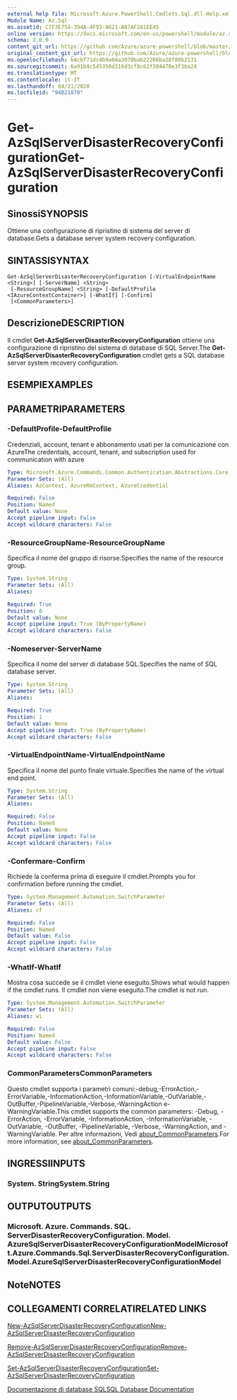 ```yaml
---
external help file: Microsoft.Azure.PowerShell.Cmdlets.Sql.dll-Help.xml
Module Name: Az.Sql
ms.assetid: C7F3E754-394A-4F93-A621-A07AF281EE45
online version: https://docs.microsoft.com/en-us/powershell/module/az.sql/get-azsqlserverdisasterrecoveryconfiguration
schema: 2.0.0
content_git_url: https://github.com/Azure/azure-powershell/blob/master/src/Sql/Sql/help/Get-AzSqlServerDisasterRecoveryConfiguration.md
original_content_git_url: https://github.com/Azure/azure-powershell/blob/master/src/Sql/Sql/help/Get-AzSqlServerDisasterRecoveryConfiguration.md
ms.openlocfilehash: b4cbf71dc4b9a04a3070bab22266ba28f88b2131
ms.sourcegitcommit: 6a91b4c545350d316d3cf8c62f384478e3f3ba24
ms.translationtype: MT
ms.contentlocale: it-IT
ms.lasthandoff: 04/21/2020
ms.locfileid: "94021870"
---
```

# <span data-ttu-id="86758-101">Get-AzSqlServerDisasterRecoveryConfiguration</span><span class="sxs-lookup"><span data-stu-id="86758-101">Get-AzSqlServerDisasterRecoveryConfiguration</span></span>

## <span data-ttu-id="86758-102">Sinossi</span><span class="sxs-lookup"><span data-stu-id="86758-102">SYNOPSIS</span></span>
<span data-ttu-id="86758-103">Ottiene una configurazione di ripristino di sistema del server di database.</span><span class="sxs-lookup"><span data-stu-id="86758-103">Gets a database server system recovery configuration.</span></span>

## <span data-ttu-id="86758-104">SINTASSI</span><span class="sxs-lookup"><span data-stu-id="86758-104">SYNTAX</span></span>

```
Get-AzSqlServerDisasterRecoveryConfiguration [-VirtualEndpointName <String>] [-ServerName] <String>
 [-ResourceGroupName] <String> [-DefaultProfile <IAzureContextContainer>] [-WhatIf] [-Confirm]
 [<CommonParameters>]
```

## <span data-ttu-id="86758-105">Descrizione</span><span class="sxs-lookup"><span data-stu-id="86758-105">DESCRIPTION</span></span>
<span data-ttu-id="86758-106">Il cmdlet **Get-AzSqlServerDisasterRecoveryConfiguration** ottiene una configurazione di ripristino del sistema di database di SQL Server.</span><span class="sxs-lookup"><span data-stu-id="86758-106">The **Get-AzSqlServerDisasterRecoveryConfiguration** cmdlet gets a SQL database server system recovery configuration.</span></span>

## <span data-ttu-id="86758-107">ESEMPI</span><span class="sxs-lookup"><span data-stu-id="86758-107">EXAMPLES</span></span>

## <span data-ttu-id="86758-108">PARAMETRI</span><span class="sxs-lookup"><span data-stu-id="86758-108">PARAMETERS</span></span>

### <span data-ttu-id="86758-109">-DefaultProfile</span><span class="sxs-lookup"><span data-stu-id="86758-109">-DefaultProfile</span></span>
<span data-ttu-id="86758-110">Credenziali, account, tenant e abbonamento usati per la comunicazione con Azure</span><span class="sxs-lookup"><span data-stu-id="86758-110">The credentials, account, tenant, and subscription used for communication with azure</span></span>

```yaml
Type: Microsoft.Azure.Commands.Common.Authentication.Abstractions.Core.IAzureContextContainer
Parameter Sets: (All)
Aliases: AzContext, AzureRmContext, AzureCredential

Required: False
Position: Named
Default value: None
Accept pipeline input: False
Accept wildcard characters: False
```

### <span data-ttu-id="86758-111">-ResourceGroupName</span><span class="sxs-lookup"><span data-stu-id="86758-111">-ResourceGroupName</span></span>
<span data-ttu-id="86758-112">Specifica il nome del gruppo di risorse.</span><span class="sxs-lookup"><span data-stu-id="86758-112">Specifies the name of the resource group.</span></span>

```yaml
Type: System.String
Parameter Sets: (All)
Aliases:

Required: True
Position: 0
Default value: None
Accept pipeline input: True (ByPropertyName)
Accept wildcard characters: False
```

### <span data-ttu-id="86758-113">-Nomeserver</span><span class="sxs-lookup"><span data-stu-id="86758-113">-ServerName</span></span>
<span data-ttu-id="86758-114">Specifica il nome del server di database SQL.</span><span class="sxs-lookup"><span data-stu-id="86758-114">Specifies the name of SQL database server.</span></span>

```yaml
Type: System.String
Parameter Sets: (All)
Aliases:

Required: True
Position: 1
Default value: None
Accept pipeline input: True (ByPropertyName)
Accept wildcard characters: False
```

### <span data-ttu-id="86758-115">-VirtualEndpointName</span><span class="sxs-lookup"><span data-stu-id="86758-115">-VirtualEndpointName</span></span>
<span data-ttu-id="86758-116">Specifica il nome del punto finale virtuale.</span><span class="sxs-lookup"><span data-stu-id="86758-116">Specifies the name of the virtual end point.</span></span>

```yaml
Type: System.String
Parameter Sets: (All)
Aliases:

Required: False
Position: Named
Default value: None
Accept pipeline input: False
Accept wildcard characters: False
```

### <span data-ttu-id="86758-117">-Confermare</span><span class="sxs-lookup"><span data-stu-id="86758-117">-Confirm</span></span>
<span data-ttu-id="86758-118">Richiede la conferma prima di eseguire il cmdlet.</span><span class="sxs-lookup"><span data-stu-id="86758-118">Prompts you for confirmation before running the cmdlet.</span></span>

```yaml
Type: System.Management.Automation.SwitchParameter
Parameter Sets: (All)
Aliases: cf

Required: False
Position: Named
Default value: False
Accept pipeline input: False
Accept wildcard characters: False
```

### <span data-ttu-id="86758-119">-WhatIf</span><span class="sxs-lookup"><span data-stu-id="86758-119">-WhatIf</span></span>
<span data-ttu-id="86758-120">Mostra cosa succede se il cmdlet viene eseguito.</span><span class="sxs-lookup"><span data-stu-id="86758-120">Shows what would happen if the cmdlet runs.</span></span>
<span data-ttu-id="86758-121">Il cmdlet non viene eseguito.</span><span class="sxs-lookup"><span data-stu-id="86758-121">The cmdlet is not run.</span></span>

```yaml
Type: System.Management.Automation.SwitchParameter
Parameter Sets: (All)
Aliases: wi

Required: False
Position: Named
Default value: False
Accept pipeline input: False
Accept wildcard characters: False
```

### <span data-ttu-id="86758-122">CommonParameters</span><span class="sxs-lookup"><span data-stu-id="86758-122">CommonParameters</span></span>
<span data-ttu-id="86758-123">Questo cmdlet supporta i parametri comuni:-debug,-ErrorAction,-ErrorVariable,-InformationAction,-InformationVariable,-OutVariable,-OutBuffer,-PipelineVariable,-Verbose,-WarningAction e-WarningVariable.</span><span class="sxs-lookup"><span data-stu-id="86758-123">This cmdlet supports the common parameters: -Debug, -ErrorAction, -ErrorVariable, -InformationAction, -InformationVariable, -OutVariable, -OutBuffer, -PipelineVariable, -Verbose, -WarningAction, and -WarningVariable.</span></span> <span data-ttu-id="86758-124">Per altre informazioni, Vedi [about_CommonParameters](http://go.microsoft.com/fwlink/?LinkID=113216).</span><span class="sxs-lookup"><span data-stu-id="86758-124">For more information, see [about_CommonParameters](http://go.microsoft.com/fwlink/?LinkID=113216).</span></span>

## <span data-ttu-id="86758-125">INGRESSI</span><span class="sxs-lookup"><span data-stu-id="86758-125">INPUTS</span></span>

### <span data-ttu-id="86758-126">System. String</span><span class="sxs-lookup"><span data-stu-id="86758-126">System.String</span></span>

## <span data-ttu-id="86758-127">OUTPUT</span><span class="sxs-lookup"><span data-stu-id="86758-127">OUTPUTS</span></span>

### <span data-ttu-id="86758-128">Microsoft. Azure. Commands. SQL. ServerDisasterRecoveryConfiguration. Model. AzureSqlServerDisasterRecoveryConfigurationModel</span><span class="sxs-lookup"><span data-stu-id="86758-128">Microsoft.Azure.Commands.Sql.ServerDisasterRecoveryConfiguration.Model.AzureSqlServerDisasterRecoveryConfigurationModel</span></span>

## <span data-ttu-id="86758-129">Note</span><span class="sxs-lookup"><span data-stu-id="86758-129">NOTES</span></span>

## <span data-ttu-id="86758-130">COLLEGAMENTI CORRELATI</span><span class="sxs-lookup"><span data-stu-id="86758-130">RELATED LINKS</span></span>

[<span data-ttu-id="86758-131">New-AzSqlServerDisasterRecoveryConfiguration</span><span class="sxs-lookup"><span data-stu-id="86758-131">New-AzSqlServerDisasterRecoveryConfiguration</span></span>](./New-AzSqlServerDisasterRecoveryConfiguration.md)

[<span data-ttu-id="86758-132">Remove-AzSqlServerDisasterRecoveryConfiguration</span><span class="sxs-lookup"><span data-stu-id="86758-132">Remove-AzSqlServerDisasterRecoveryConfiguration</span></span>](./Remove-AzSqlServerDisasterRecoveryConfiguration.md)

[<span data-ttu-id="86758-133">Set-AzSqlServerDisasterRecoveryConfiguration</span><span class="sxs-lookup"><span data-stu-id="86758-133">Set-AzSqlServerDisasterRecoveryConfiguration</span></span>](./Set-AzSqlServerDisasterRecoveryConfiguration.md)

[<span data-ttu-id="86758-134">Documentazione di database SQL</span><span class="sxs-lookup"><span data-stu-id="86758-134">SQL Database Documentation</span></span>](https://docs.microsoft.com/azure/sql-database/)

